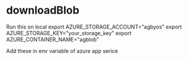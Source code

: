 # downloadBlob

Run this on local
export AZURE_STORAGE_ACCOUNT="agbyos"
export AZURE_STORAGE_KEY="your_storage_key"
export AZURE_CONTAINER_NAME="agblob"

Add these in env variable of azure app serice